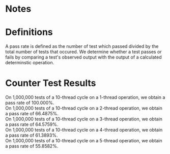 # Notes

# Definitions
A pass rate is defined as the number of test which passed divided by the total number of tests that occured. We determine whether a test passes or fails by comparing a test's observed output with the output of a calculated determinstic operation.

# Counter Test Results
On 1,000,000 tests of a 10-thread cycle on a 1-thread operation, we obtain a pass rate of 100.000%. <br>
On 1,000,000 tests of a 10-thread cycle on a 2-thread operation, we obtain a pass rate of 66.4875%. <br>
On 1,000,000 tests of a 10-thread cycle on a 3-thread operation, we obtain a pass rate of 64.5759%. <br>
On 1,000,000 tests of a 10-thread cycle on a 4-thread operation, we obtain a pass rate of 61.3893%. <br>
On 1,000,000 tests of a 10-thread cycle on a 5-thread operation, we obtain a pass rate of 55.8582%. <br>